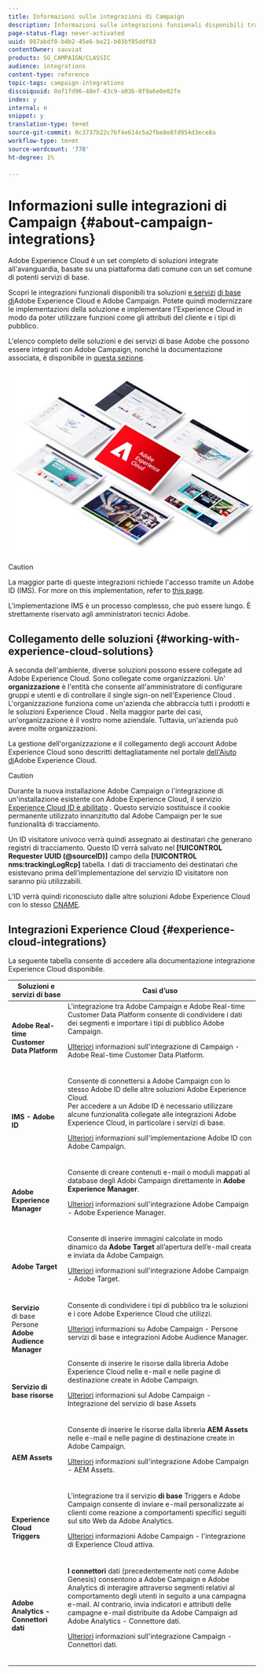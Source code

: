 ```yaml
---
title: Informazioni sulle integrazioni di Campaign
description: Informazioni sulle integrazioni funzionali disponibili tra la versione corrente del Adobe Campaign  e le soluzioni [Adobe Experience Cloud]
page-status-flag: never-activated
uuid: 087abdf0-b4b2-45e6-be21-b03bf85ddf83
contentOwner: sauviat
products: SG_CAMPAIGN/CLASSIC
audience: integrations
content-type: reference
topic-tags: campaign-integrations
discoiquuid: 0af1fd96-48ef-43c9-a03b-0f9a6e0e02fe
index: y
internal: n
snippet: y
translation-type: tm+mt
source-git-commit: 0c3737b22c7bf4e614c5a2fbe8e8fd954d3ece8a
workflow-type: tm+mt
source-wordcount: '778'
ht-degree: 1%

---
```



# Informazioni sulle integrazioni di Campaign {#about-campaign-integrations}

Adobe Experience Cloud è un set completo di soluzioni integrate all&#39;avanguardia, basate su una piattaforma dati comune con un set comune di potenti servizi di base.

Scopri le integrazioni funzionali disponibili tra  soluzioni [e servizi](https://docs.adobe.com/content/help/en/core-services/interface/marketing-cloud-integrations.html) [di base di](https://docs.adobe.com/content/help/en/core-services/interface/about-core-services/core-services.html)Adobe Experience Cloud e Adobe Campaign. Potete quindi modernizzare le implementazioni della soluzione e implementare l&#39;Experience Cloud  in modo da poter utilizzare funzioni come gli attributi del cliente e i tipi di pubblico.

L&#39;elenco completo delle soluzioni e dei servizi di base Adobe che possono essere integrati con  Adobe Campaign, nonché la documentazione associata, è disponibile in [questa sezione](#experience-cloud-integrations).

![](assets/ExCloud-solutions.png)


>[!CAUTION]
>
>La maggior parte di queste integrazioni richiede l&#39;accesso tramite un Adobe ID  (IMS). For more on this implementation, refer to [this page](../../integrations/using/about-adobe-id.md).
>
>L&#39;implementazione IMS è un processo complesso, che può essere lungo. È strettamente riservato agli amministratori tecnici Adobe.

## Collegamento delle soluzioni {#working-with-experience-cloud-solutions}

A seconda dell&#39;ambiente, diverse soluzioni possono essere collegate ad Adobe Experience Cloud. Sono collegate come organizzazioni. Un&#39; **organizzazione** è l&#39;entità che consente all&#39;amministratore di configurare gruppi e utenti e di controllare il single sign-on nell&#39;Experience Cloud . L&#39;organizzazione funziona come un&#39;azienda che abbraccia tutti i prodotti e le soluzioni Experience Cloud . Nella maggior parte dei casi, un&#39;organizzazione è il vostro nome aziendale. Tuttavia, un&#39;azienda può avere molte organizzazioni.

La gestione dell&#39;organizzazione e il collegamento degli account Adobe Experience Cloud sono descritti dettagliatamente nel portale [dell&#39;Aiuto di](https://docs.adobe.com/content/help/en/core-services/interface/manage-users-and-products/organizations.html)Adobe Experience Cloud.

>[!CAUTION]
>
>Durante la nuova installazione  Adobe Campaign o l&#39;integrazione di un&#39;installazione esistente con Adobe Experience Cloud, il servizio [Experience Cloud ID è abilitato](https://docs.adobe.com/content/help/en/id-service/using/home.html) . Questo servizio sostituisce il cookie permanente utilizzato innanzitutto dal Adobe Campaign  per le sue funzionalità di tracciamento.
>
>Un ID visitatore univoco verrà quindi assegnato ai destinatari che generano registri di tracciamento. Questo ID verrà salvato nel **[!UICONTROL Requester UUID (@sourceID)]** campo della **[!UICONTROL nms:trackingLogRcp]** tabella. I dati di tracciamento dei destinatari che esistevano prima dell’implementazione del servizio ID visitatore non saranno più utilizzabili.
>
>L’ID verrà quindi riconosciuto dalle altre soluzioni Adobe Experience Cloud con lo stesso [CNAME](https://docs.adobe.com/content/help/en/id-service/using/reference/analytics-reference/cname.html).

## Integrazioni Experience Cloud {#experience-cloud-integrations}

La seguente tabella consente di accedere alla documentazione  integrazione Experience Cloud disponibile.

<table> 
 <thead> 
  <tr> 
   <th> Soluzioni e servizi di base<br /> </th> 
   <th> Casi d’uso<br /> </th> 
  </tr> 
 </thead> 
 <tbody> 
  <tr> 
   <td> <strong>Adobe Real-time Customer Data Platform</strong><br /> </td> 
   <td> L'integrazione tra  Adobe Campaign e Adobe Real-time Customer Data Platform consente di condividere i dati dei segmenti e importare i tipi di pubblico  Adobe Campaign.<br /> <p><a href="https://docs.adobe.com/content/help/en/experience-platform/rtcdp/destinations/destinations-cat/adobe-destinations/adobe-campaign-destination.html">Ulteriori</a> informazioni sull'integrazione di Campaign - Adobe Real-time Customer Data Platform.</p><br /> </td> 
  </tr> 
  <tr> 
   <td> <strong>IMS - Adobe ID</strong><br /> </td> 
   <td> Consente di connettersi a  Adobe Campaign con lo stesso Adobe ID  delle altre soluzioni Adobe Experience Cloud.<br /> Per accedere a un Adobe ID  è necessario utilizzare alcune funzionalità collegate alle integrazioni Adobe Experience Cloud, in particolare i servizi di base.<br /> <p><a href="../../integrations/using/about-adobe-id.md">Ulteriori</a> informazioni sull'implementazione  Adobe ID con  Adobe Campaign.</p><br /> </td> 
  </tr> 
  <tr> 
   <td> <strong>Adobe Experience Manager</strong><br /> </td> 
   <td> Consente di creare contenuti e-mail o moduli mappati al database degli Adobi Campaign  direttamente in <strong>Adobe Experience Manager</strong>.<br /> <p><a href="../../integrations/using/about-adobe-experience-manager.md">Ulteriori</a> informazioni sull'integrazione  Adobe Campaign -  Adobe Experience Manager.</p><br /> </td> 
  </tr> 
  <tr> 
   <td> <strong>Adobe Target</strong><br /> </td> 
   <td> Consente di inserire immagini calcolate in modo dinamico da <strong>Adobe Target</strong> all’apertura dell’e-mail creata e inviata da  Adobe Campaign.<br /> <p><a href="../../integrations/using/integrating-with-adobe-target.md">Ulteriori</a> informazioni sull'integrazione  Adobe Campaign -  Adobe Target.</p><br /> </td> 
  </tr> 
  <tr> 
   <td> <strong>Servizio</strong><br /> di base Persone <strong>Adobe Audience Manager</strong><br /> </td> 
   <td> Consente di condividere i tipi di pubblico tra le soluzioni e i core Adobe Experience Cloud che utilizzi.<br /> <p><a href="../../integrations/using/sharing-audiences-with-adobe-experience-cloud.md">Ulteriori</a> informazioni su  Adobe Campaign - Persone servizi di base e integrazioni  Adobe Audience Manager.</p><br /> </td> 
  </tr> 
  <tr> 
   <td> <strong>Servizio di base risorse</strong><br /> </td> 
   <td> Consente di inserire le risorse dalla libreria Adobe Experience Cloud nelle e-mail e nelle pagine di destinazione create in  Adobe Campaign.<br /> <p><a href="../../integrations/using/configuring-access-to-assets.md#integrating-with-experience-cloud-assets">Ulteriori</a> informazioni sul Adobe Campaign  - Integrazione del servizio di base Assets</p><br /> </td> 
  </tr> 
  <tr> 
   <td> <strong>AEM Assets</strong><br /> </td> 
   <td> Consente di inserire le risorse dalla libreria <strong>AEM Assets</strong> nelle e-mail e nelle pagine di destinazione create in  Adobe Campaign.<br /> <p><a href="../../integrations/using/configuring-access-to-assets.md#integrating-with-aem-assets">Ulteriori</a> informazioni sull'integrazione Adobe Campaign - AEM Assets.</p><br /> </td> 
  </tr> 
  <tr> 
   <td> <strong>Experience Cloud Triggers</strong><br /> </td> 
   <td> L'integrazione tra il servizio <strong>di base</strong> Triggers e  Adobe Campaign consente di inviare e-mail personalizzate ai clienti come reazione a comportamenti specifici seguiti sul sito Web da Adobe  Analytics.<br /> <p><a href="https://helpx.adobe.com/campaign/kb/triggers-and-campaign.html">Ulteriori</a> informazioni  Adobe Campaign -  l'integrazione di Experience Cloud attiva.</p><br /> </td> 
  </tr> 
  <tr> 
   <td> <strong>Adobe  Analytics - Connettori dati</strong><br /> </td> 
   <td> <strong>I connettori</strong> dati (precedentemente noti come Adobe Genesis) consentono a  Adobe Campaign e Adobe  Analytics di interagire attraverso segmenti relativi al comportamento degli utenti in seguito a una campagna e-mail. Al contrario, invia indicatori e attributi delle campagne e-mail distribuite da  Adobe Campaign ad Adobe  Analytics - Connettore dati.<br /> <p><a href="../../platform/using/adobe-analytics-data-connector.md">Ulteriori</a> informazioni sull'integrazione Campaign - Connettori dati.</p><br /> </td> 
  </tr> 
 </tbody> 
</table>

